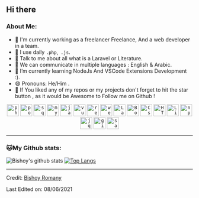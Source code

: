 ## Hi there 

### About Me:
- 🏦 I'm currently working as a freelancer Freelance, And a web developer in a team.
- 🤔 I use daily ```.php```,``` .js```.
- 💬 Talk to me about all what is a Laravel or Literature.
- 💬 We can communicate in multiple languages : English & Arabic. 
- 🌱 I’m currently learning NodeJs And VSCode Extensions Development :).
- 😄 Pronouns: He/Him .
- 📝 If You liked any of my repos or my projects don't forget to hit the star button , as it would be Awesome to Follow me on Github !

<p align="center">
<code><img width="32" src="https://img.icons8.com/dusk/64/000000/php-logo.png" alt="php"/></code>
<code><img width="32" src="https://img.icons8.com/color/48/000000/postgreesql.png" alt="postgreesql"/></code>
<code><img width="32" src="https://img.icons8.com/color/48/000000/sql.png" alt="sql"/></code>
<code><img width="32" src="https://img.icons8.com/color/48/000000/mysql-logo.png" alt="mysql"/></code>
<code><img width="32" src="https://img.icons8.com/color/48/000000/javascript.png" alt="javascript"/></code>
<code><img width="32" src="https://img.icons8.com/color/48/000000/vue-js.png" alt="vueJS"/></code>
  <code><img width="32" src="https://img.icons8.com/color/48/000000/react-js.png" alt="reactJS"/></code>
<code><img width="32" src="https://img.icons8.com/dusk/64/000000/webpack.png" alt="webpack"/></code>
<code><img width="32" src="https://img.icons8.com/fluent/48/000000/laravel.png" alt="Laravel"/></code>
<code><img width="32" src="https://img.icons8.com/color/48/000000/bootstrap.png"alt="Bootstrap"/></code>
<code><img width="32" src="https://img.icons8.com/color/48/000000/css3.png" alt="Css"/></code>
<code><img width="32" src="https://img.icons8.com/dusk/48/000000/html-5.png" alt="HTML5"/></code>
<code><img width="32" src="https://img.icons8.com/color/48/000000/linux.png" alt="Linux"/></code>
<code><img width="32" src="https://img.icons8.com/color/48/000000/npm.png" alt="npm"/></code>
<code><img width="32" src="https://img.icons8.com/ios-filled/50/000000/jquery.png" alt="jquery" /></code>
<code><img width="32" src="https://img.icons8.com/windows/32/000000/git-squared.png" alt="git" /></code>  
<code><img width="32" src="https://img.icons8.com/color/48/000000/sass.png" alt="sass" /></code>  
</p>

---
### 🐱My Github stats:
![Bishoy's github stats](https://github-readme-stats.vercel.app/api?username=bishoyromany&show_icons=true&title_color=ffc857&icon_color=8ac926&text_color=daf7dc&bg_color=151515&hide=["stars"]&count_private=true)
[![Top Langs](https://github-readme-stats.vercel.app/api/top-langs/?username=bishoyromany&layout=compact&text_color=daf7dc&bg_color=151515)](https://github.com/bishoyromany/github-readme-stats)

----
Credit: [Bishoy Romany](https://github.com/bishoyromany)

Last Edited on: 08/06/2021
